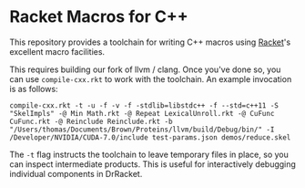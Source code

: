 # Racket Macros for C++
This repository provides a toolchain for writing C++ macros using [Racket](http://racket-lang.org/)'s excellent macro facilities.

This requires building our fork of llvm / clang. Once you've done so, you can use `compile-cxx.rkt` to work with the toolchain. An example invocation is as follows:

`compile-cxx.rkt -t -u -f -v -f -stdlib=libstdc++ -f --std=c++11 -S "SkelImpls" -@ Min Math.rkt -@ Repeat LexicalUnroll.rkt -@ CuFunc CuFunc.rkt -@ Reinclude Reinclude.rkt -b "/Users/thomas/Documents/Brown/Proteins/llvm/build/Debug/bin/" -I /Developer/NVIDIA/CUDA-7.0/include test-params.json demos/reduce.skel`

The `-t` flag instructs the toolchain to leave temporary files in place, so you can inspect intermediate products. This is useful for interactively debugging individual components in DrRacket.
